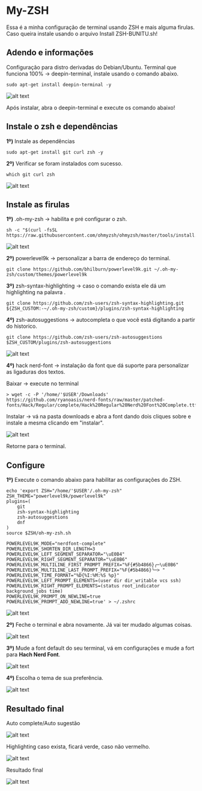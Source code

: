# My-ZSH
Essa é a minha configuração de terminal usando ZSH e mais alguma firulas.
Caso queira instale usando o arquivo Install ZSH-BUNITU.sh!

## Adendo e informações
Configuração para distro derivadas do Debian/Ubuntu.
Terminal que funciona 100%  -> deepin-terminal, instale usando o comando abaixo.
``` shell
sudo apt-get install deepin-terminal -y
```

![alt text](image/01_instalado.png)

Após instalar, abra o deepin-terminal e execute os comando abaixo!


## Instale o zsh e dependências

__1º)__ Instale as dependências
``` shell
sudo apt-get install git curl zsh -y
```

__2º)__ Verificar se foram instalados com sucesso.
``` shell
which git curl zsh
```

![alt text](image/02_instalado.png)

## Instale as firulas

__1º)__ .oh-my-zsh -> habilita e pré configurar o zsh.
``` shell
sh -c "$(curl -fsSL https://raw.githubusercontent.com/ohmyzsh/ohmyzsh/master/tools/install.sh)"
```
![alt text](image/03_instalado.png)

__2º)__ powerlevel9k -> personalizar a barra de endereço do terminal.
``` shell
git clone https://github.com/bhilburn/powerlevel9k.git ~/.oh-my-zsh/custom/themes/powerlevel9k
```

__3º)__ zsh-syntax-highlighting -> caso o comando exista ele dá um highlighting na palavra .
``` shell
git clone https://github.com/zsh-users/zsh-syntax-highlighting.git ${ZSH_CUSTOM:-~/.oh-my-zsh/custom}/plugins/zsh-syntax-highlighting 
```

__4º)__ zsh-autosuggestions -> autocompleta o que você está digitando a partir do historico.
``` shell
git clone https://github.com/zsh-users/zsh-autosuggestions $ZSH_CUSTOM/plugins/zsh-autosuggestions
```
![alt text](image/04_instalado.png)

__4º)__ hack nerd-font -> instalação da font que dá suporte para personalizar as ligaduras dos textos.

Baixar -> execute no terminal 
``` shell
> wget -c -P '/home/'$USER'/Downloads' https://github.com/ryanoasis/nerd-fonts/raw/master/patched-fonts/Hack/Regular/complete/Hack%20Regular%20Nerd%20Font%20Complete.ttf
```

Instalar -> vá na pasta downloads e abra a font dando dois cliques sobre e instale a mesma clicando em "instalar".

![alt text](image/11_instalado.png)

Retorne para o terminal.


## Configure

__1º)__ Execute o comando abaixo para habilitar as configurações do ZSH.
``` shell
echo 'export ZSH="/home/'$USER'/.oh-my-zsh"
ZSH_THEME="powerlevel9k/powerlevel9k"
plugins=(
	git
	zsh-syntax-highlighting
	zsh-autosuggestions
	dnf
)
source $ZSH/oh-my-zsh.sh

POWERLEVEL9K_MODE="nerdfont-complete"
POWERLEVEL9K_SHORTEN_DIR_LENGTH=3
POWERLEVEL9K_LEFT_SEGMENT_SEPARATOR="\uE0B4"
POWERLEVEL9K_RIGHT_SEGMENT_SEPARATOR="\uE0B6"
POWERLEVEL9K_MULTILINE_FIRST_PROMPT_PREFIX="%F{#5b4866}╭─\uE0B6"
POWERLEVEL9K_MULTILINE_LAST_PROMPT_PREFIX="%F{#5b4866}╰─> "
POWERLEVEL9K_TIME_FORMAT="%D{%I:%M:%S %p}"
POWERLEVEL9K_LEFT_PROMPT_ELEMENTS=(user dir dir_writable vcs ssh)
POWERLEVEL9K_RIGHT_PROMPT_ELEMENTS=(status root_indicator background_jobs time)
POWERLEVEL9K_PROMPT_ON_NEWLINE=true
POWERLEVEL9K_PROMPT_ADD_NEWLINE=true' > ~/.zshrc
```

![alt text](image/06_instalado.png)


__2º)__ Feche o terminal e abra novamente. Já vai ter mudado algumas coisas.

![alt text](image/10_instalado.png)

__3º)__ Mude a font default do seu terminal, vá em configurações e mude a fort para __Hach Nerd Font__. 

![alt text](image/08_instalado.png)


__4º)__ Escolha o tema de sua preferência.

![alt text](image/09_instalado.png)


## Resultado final 

Auto complete/Auto sugestão

![alt text](image/12_instalado.png)

Highlighting caso exista, ficará verde, caso não vermelho.

![alt text](image/13_instalado.png)


Resultado final

![alt text](image/14_instalado.png)